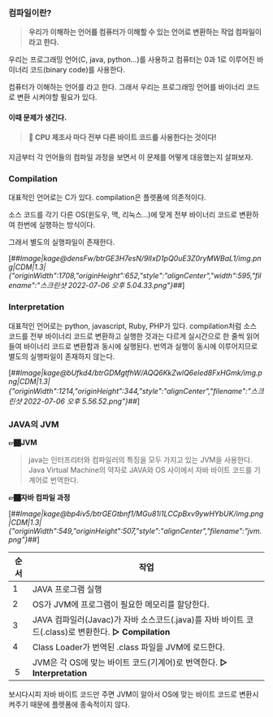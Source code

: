 ### **컴파일이란?**

> **우리가 이해하는 언어를 컴퓨터가 이해할 수 있는 언어로 변환하는 작업 컴파일이라고 한다.**

우리는 프로그래밍 언어(C, java, python...)를 사용하고 컴퓨터는 0과 1로 이루어진 바이너리 코드(binary code)를 사용한다.

컴퓨터가 이해하는 언어를 라고 한다. 그래서 우리는 프로그래밍 언어를 바이너리 코드로 변환 시켜야할 필요가 있다. 

#### **이때 문제가 생긴다.**

> #### **🚨** **CPU 제조사 마다 전부 다른 바이트 코드를 사용한다는 것이다!**

지금부터 각 언어들의 컴파일 과정을 보면서 이 문제를 어떻게 대응했는지 살펴보자.

### **Compilation** 

대표적인 언어로는 C가 있다. compilation은 플렛폼에 의존적이다.

소스 코드를 각기 다른 OS(윈도우, 맥, 리눅스...)에 맞게 전부 바이너리 코드로 변환하여 한번에 실행하는 방식이다.

그래서 별도의 실행파일이 존재한다.

[##_Image|kage@densFw/btrGE3H7esN/9lIxD1pQ0uE3Z0ryMWBaL1/img.png|CDM|1.3|{"originWidth":1708,"originHeight":652,"style":"alignCenter","width":595,"filename":"스크린샷 2022-07-06 오후 5.04.33.png"}_##]

### **Interpretation** 

대표적인 언어로는 python, javascript, Ruby, PHP가 있다. compilation처럼 소스 코드를 전부 바이너리 코드로 변환하고 실행한 것과는 다르게 실시간으로 한 줄씩 읽어들여 바이너리 코드로 변환함과 동시에 실행된다. 번역과 실행이 동시에 이루어지므로 별도의 실행파일이 존재하지 않는다.

[##_Image|kage@bUfkd4/btrGDMgtfhW/AQQ6KkZwlQ6eled8FxHGmk/img.png|CDM|1.3|{"originWidth":1214,"originHeight":344,"style":"alignCenter","filename":"스크린샷 2022-07-06 오후 5.56.52.png"}_##]

### **JAVA의 JVM**

**👉🏾JVM** 

> java는 인터프리터와 컴파일러의 특징을 모두 가지고 있는 JVM을 사용한다.  
> Java Virtual Machine의 약자로 JAVA와 OS 사이에서 자바 바이트 코드를 기계어로 번역한다.

**👉🏾자바 컴파일 과정**

[##_Image|kage@bp4iv5/btrGEGtbnf1/MGu81i1LCCpBxv9ywHYbUK/img.png|CDM|1.3|{"originWidth":549,"originHeight":507,"style":"alignCenter","filename":"jvm.png"}_##]

| **순서** | **작업** |
| --- | --- |
| 1 | JAVA 프로그램 실행 |
| 2 | OS가 JVM에 프로그램이 필요한 메모리를 할당한다. |
| 3 | JAVA 컴파일러(Javac)가 자바 소스코드(.java)를 자바 바이트 코드(.class)로 변환한다.   **▷ Compilation** |
| 4 | Class Loader가 번역된 .class 파일을 JVM에 로드한다. |
|    5 | JVM은 각 OS에 맞는 바이트 코드(기계어)로 번역한다.   **▷ Interpretation** |

보시다시피 자바 바이트 코드만 주면 JVM이 알아서 OS에 맞는 바이트 코드로 변환시켜주기 때문에 플렛폼에 종속적이지 않다.
